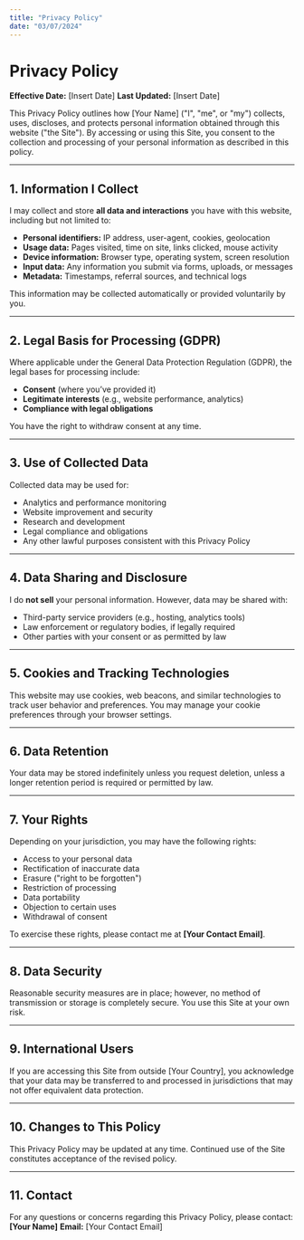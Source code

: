 ```yaml
---
title: "Privacy Policy"
date: "03/07/2024"
---
```


# Privacy Policy

**Effective Date:** \[Insert Date]
**Last Updated:** \[Insert Date]

This Privacy Policy outlines how \[Your Name] ("I", "me", or "my") collects, uses, discloses, and protects personal information obtained through this website ("the Site"). By accessing or using this Site, you consent to the collection and processing of your personal information as described in this policy.

---

## 1. Information I Collect

I may collect and store **all data and interactions** you have with this website, including but not limited to:

* **Personal identifiers:** IP address, user-agent, cookies, geolocation
* **Usage data:** Pages visited, time on site, links clicked, mouse activity
* **Device information:** Browser type, operating system, screen resolution
* **Input data:** Any information you submit via forms, uploads, or messages
* **Metadata:** Timestamps, referral sources, and technical logs

This information may be collected automatically or provided voluntarily by you.

---

## 2. Legal Basis for Processing (GDPR)

Where applicable under the General Data Protection Regulation (GDPR), the legal bases for processing include:

* **Consent** (where you’ve provided it)
* **Legitimate interests** (e.g., website performance, analytics)
* **Compliance with legal obligations**

You have the right to withdraw consent at any time.

---

## 3. Use of Collected Data

Collected data may be used for:

* Analytics and performance monitoring
* Website improvement and security
* Research and development
* Legal compliance and obligations
* Any other lawful purposes consistent with this Privacy Policy

---

## 4. Data Sharing and Disclosure

I do **not sell** your personal information. However, data may be shared with:

* Third-party service providers (e.g., hosting, analytics tools)
* Law enforcement or regulatory bodies, if legally required
* Other parties with your consent or as permitted by law

---

## 5. Cookies and Tracking Technologies

This website may use cookies, web beacons, and similar technologies to track user behavior and preferences. You may manage your cookie preferences through your browser settings.

---

## 6. Data Retention

Your data may be stored indefinitely unless you request deletion, unless a longer retention period is required or permitted by law.

---

## 7. Your Rights

Depending on your jurisdiction, you may have the following rights:

* Access to your personal data
* Rectification of inaccurate data
* Erasure ("right to be forgotten")
* Restriction of processing
* Data portability
* Objection to certain uses
* Withdrawal of consent

To exercise these rights, please contact me at **\[Your Contact Email]**.

---

## 8. Data Security

Reasonable security measures are in place; however, no method of transmission or storage is completely secure. You use this Site at your own risk.

---

## 9. International Users

If you are accessing this Site from outside \[Your Country], you acknowledge that your data may be transferred to and processed in jurisdictions that may not offer equivalent data protection.

---

## 10. Changes to This Policy

This Privacy Policy may be updated at any time. Continued use of the Site constitutes acceptance of the revised policy.

---

## 11. Contact

For any questions or concerns regarding this Privacy Policy, please contact:
**\[Your Name]**
**Email:** \[Your Contact Email]

